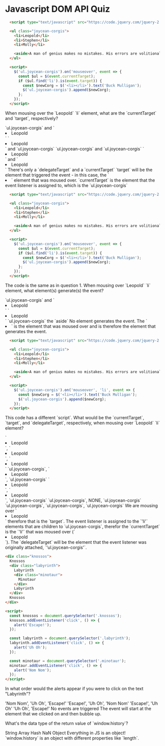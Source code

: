 # Javascript DOM API Quiz


```html
  <script type="text/javascript" src="https://code.jquery.com/jquery-2.1.1.js"></script>

  <ul class="joycean-corgis">
    <li>Leopold</li>
    <li>Stephen</li>
    <li>Molly</li>

    <aside>A man of genius makes no mistakes. His errors are volitional and are the portals of discovery.</aside>
  </ul>

  <script>
    $('ul.joycean-corgis').on('mouseover', event => {
      const $ul = $(event.currentTarget);
      if ($ul.find('li').is(event.target)) {
        const $newCorg = $('<li></li>').text('Buck Mulligan');
        $('ul.joycean-corgis').append($newCorg);
      };
    });
  </script>
```

<quiz>
  <question>
    <p>When mousing over the `Leopold` `li` element, what are the `currentTarget` and `target`, respectively?</p>
    <answer correct>`ul.joycean-corgis` and `<li>Leopold</li>`</answer>
    <answer>`<li>Leopold</li>` and `ul.joycean-corgis`</answer>
    <answer>`ul.joycean-corgis` and `ul.joycean-corgis`</answer>
    <answer>`<li>Leopold</li>` and `<li>Leopold</li>`</answer>
    <answer>There's only a `delegateTarget` and a `currentTarget`</answer>
    <explanation>`target` will be the element that triggered the event - in this case, the `<li>` element that was moused over. `currentTarget` is the element that the event listener is assigned to, which is the `ul.joycean-corgis`</explanation>
  </question>
</quiz>



```html
  <script type="text/javascript" src="https://code.jquery.com/jquery-2.1.1.js"></script>

  <ul class="joycean-corgis">
    <li>Leopold</li>
    <li>Stephen</li>
    <li>Molly</li>

    <aside>A man of genius makes no mistakes. His errors are volitional and are the portals of discovery.</aside>
  </ul>

  <script>
    $('ul.joycean-corgis').on('mouseover', event => {
      const $ul = $(event.currentTarget);
      if ($ul.find('li').is(event.target)) {
        const $newCorg = $('<li></li>').text('Buck Mulligan');
        $('ul.joycean-corgis').append($newCorg);
      };
    });
  </script>
```

<quiz>
  <question>
    <p>The code is the same as in question 1. When mousing over `Leopold` `li` element, what element(s) generate(s) the event?</p>
    <answer>`ul.joycean-corgis` and `<li>Leopold</li>`</answer>
    <answer correct>`<li>Leopold</li>`</answer>
    <answer>`ul.joycean-corgis`</answer>
    <answer>the `aside`</answer>
    <answer>No element generates the event.</answer>
    <explanation>The `<li>` is the element that was moused over and is therefore the element that generates the event.</explanation>
  </question>
</quiz>



```html
  <script type="text/javascript" src="https://code.jquery.com/jquery-2.1.1.js"></script>

  <ul class="joycean-corgis">
    <li>Leopold</li>
    <li>Stephen</li>
    <li>Molly</li>

    <aside>A man of genius makes no mistakes. His errors are volitional and are the portals of discovery.</aside>
  </ul>

  <script>
    $('ul.joycean-corgis').on('mouseover', 'li', event => {
      const $newCorg = $('<li></li>').text('Buck Mulligan');
      $('ul.joycean-corgis').append($newCorg);
    });
  </script>
```

<quiz>
  <question>
    <p>This code has a different `script`. What would be the `currentTarget`, `target`, and `delegateTarget`, respectively, when mousing over `Leopold` `li` element?</p>
    <answer>`<li>Leopold</li>`, `<li>Leopold</li>`, `<li>Leopold</li>`</answer>
    <answer>`ul.joycean-corgis`, `<li>Leopold</li>`, `ul.joycean-corgis`</answer>
    <answer correct>`<li>Leopold</li>`, `<li>Leopold</li>`, `ul.joycean-corgis`</answer>
    <answer>`ul.joycean-corgis`, NONE, `ul.joycean-corgis`</answer>
    <answer>`ul.joycean-corgis`, `ul.joycean-corgis`, `ul.joycean-corgis`</answer>
    <explanation>We are mousing over `<li>Leopold</li>` therefore that is the `target`.  The event listener is assigned to the `'li'` elements that are children to `ul.joycean-corgis`, therefor the `currentTarget` is the `'li'` that was moused over (`<li>Leopold</li>`).  The `delegateTarget` will be the element that the event listener was originally attached, `'ul.joycean-corgis'`.</explanation>
  </question>
</quiz>



```html
<div class="knossos">
  Knossos
  <div class="labyrinth">
    Labyrinth
    <div class="minotaur">
      Minotaur
    </div>
    Labyrinth
  </div>
  Knossos
</div>

<script>
  const knossos = document.querySelector('.knossos');
  knossos.addEventListener('click', () => {
    alert('Escape!');
  });

  const labyrinth = document.querySelector('.labyrinth');
  labyrinth.addEventListener('click', () => {
    alert('Uh Oh');
  });

  const minotaur = document.querySelector('.minotaur');
  minotaur.addEventListener('click', () => {
    alert('Nom Nom');
  });
</script>
```

<quiz>
  <question>
    <p>In what order would the alerts appear if you were to click on the text "Labyrinth"?</p>
    <answer>'Nom Nom', 'Uh Oh', 'Escape!'</answer>
    <answer>'Escape!', 'Uh Oh', 'Nom Nom'</answer>
    <answer>'Escape!', 'Uh Oh'</answer>
    <answer correct>'Uh Oh', 'Escape!'</answer>
    <answer>No events are triggered</answer>
    <explanation>The event will start at the element that we clicked on and then bubble up.</explanation>
  </question>
</quiz>



<quiz>
  <question>
    <p>What's the data type of the return value of `window.history`?</p>
    <answer>String</answer>
    <answer>Array</answer>
    <answer>Hash</answer>
    <answer>NaN</answer>
    <answer correct>Object</answer>
    <explanation>Everything in JS is an object! `window.history` is an object with different properties like `length`.</explanation>
  </question>
</quiz>